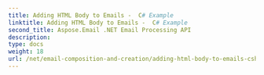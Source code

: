 ```yaml
---
title: Adding HTML Body to Emails -  C# Example
linktitle: Adding HTML Body to Emails -  C# Example
second_title: Aspose.Email .NET Email Processing API
description: 
type: docs
weight: 18
url: /net/email-composition-and-creation/adding-html-body-to-emails-csharp-example/
---
```

